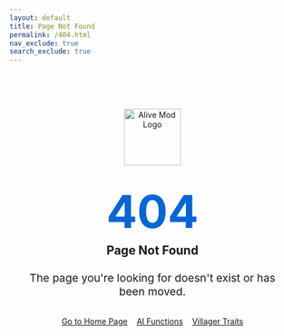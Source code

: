 ```yaml
---
layout: default
title: Page Not Found
permalink: /404.html
nav_exclude: true
search_exclude: true
---
```


<div class="not-found-container">
  <img src="{{ '/assets/images/icon.png' | relative_url }}" alt="Alive Mod Logo" class="not-found-logo">
  <h1>404</h1>
  <h2>Page Not Found</h2>
  <p>The page you're looking for doesn't exist or has been moved.</p>
  <div class="not-found-actions">
    <a href="{{ '/' | relative_url }}" class="btn btn-primary fs-5 mb-4 mb-md-0 mr-2">Go to Home Page</a>
    <a href="{{ '/ai-functions/' | relative_url }}" class="btn fs-5 mb-4 mb-md-0">AI Functions</a>
    <a href="{{ '/villager-traits/' | relative_url }}" class="btn fs-5 mb-4 mb-md-0">Villager Traits</a>
  </div>
</div>

<style>
  .not-found-container {
    text-align: center;
    padding: 4rem 1rem;
    max-width: 600px;
    margin: 0 auto;
  }
  
  .not-found-logo {
    width: 100px;
    height: 100px;
    margin-bottom: 2rem;
  }
  
  .not-found-container h1 {
    font-size: 5rem;
    margin: 0;
    color: #0366d6;
  }
  
  .not-found-container h2 {
    margin-top: 0.5rem;
    margin-bottom: 1.5rem;
  }
  
  .not-found-container p {
    margin-bottom: 2rem;
    font-size: 1.2rem;
  }
  
  .not-found-actions {
    display: flex;
    flex-wrap: wrap;
    justify-content: center;
    gap: 1rem;
  }
</style>
